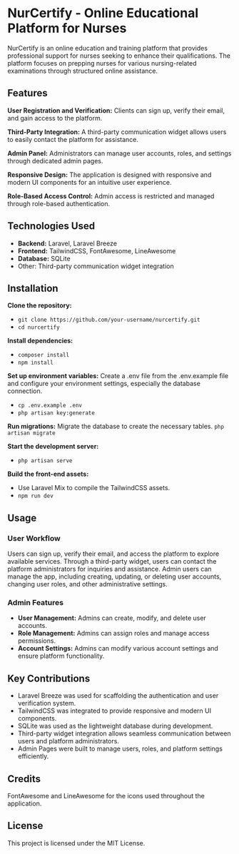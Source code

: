 # NurCertify - Online Educational Platform for Nurses

NurCertify is an online education and training platform that provides professional support for nurses seeking to enhance their qualifications. The platform focuses on prepping nurses for various nursing-related examinations through structured online assistance.


## Features

__User Registration and Verification:__ Clients can sign up, verify their email, and gain access to the platform.

__Third-Party Integration:__ A third-party communication widget allows users to easily contact the platform for assistance.

__Admin Panel:__ Administrators can manage user accounts, roles, and settings through dedicated admin pages.

__Responsive Design:__ The application is designed with responsive and modern UI components for an intuitive user experience.

__Role-Based Access Control:__ Admin access is restricted and managed through role-based authentication.


## Technologies Used

- __Backend:__ Laravel, Laravel Breeze
- __Frontend:__ TailwindCSS, FontAwesome, LineAwesome
- __Database:__ SQLite
- Other: Third-party communication widget integration


## Installation

__Clone the repository:__
- `git clone https://github.com/your-username/nurcertify.git`
- `cd nurcertify`

__Install dependencies:__
- `composer install`
- `npm install`

__Set up environment variables:__
Create a .env file from the .env.example file and configure your environment settings, especially the database connection.

- `cp .env.example .env`
- `php artisan key:generate`

__Run migrations:__
Migrate the database to create the necessary tables.
`php artisan migrate`

__Start the development server:__
- `php artisan serve`

__Build the front-end assets:__
- Use Laravel Mix to compile the TailwindCSS assets.
- `npm run dev`


## Usage
### User Workflow
Users can sign up, verify their email, and access the platform to explore available services.
Through a third-party widget, users can contact the platform administrators for inquiries and assistance.
Admin users can manage the app, including creating, updating, or deleting user accounts, changing user roles, and other administrative settings.

### Admin Features
- __User Management:__ Admins can create, modify, and delete user accounts.
- __Role Management:__ Admins can assign roles and manage access permissions.
- __Account Settings:__ Admins can modify various account settings and ensure platform functionality.


## Key Contributions
- Laravel Breeze was used for scaffolding the authentication and user verification system.
- TailwindCSS was integrated to provide responsive and modern UI components.
- SQLite was used as the lightweight database during development.
- Third-party widget integration allows seamless communication between users and platform administrators.
- Admin Pages were built to manage users, roles, and platform settings efficiently.


## Credits
FontAwesome and LineAwesome for the icons used throughout the application.


## License
This project is licensed under the MIT License.

